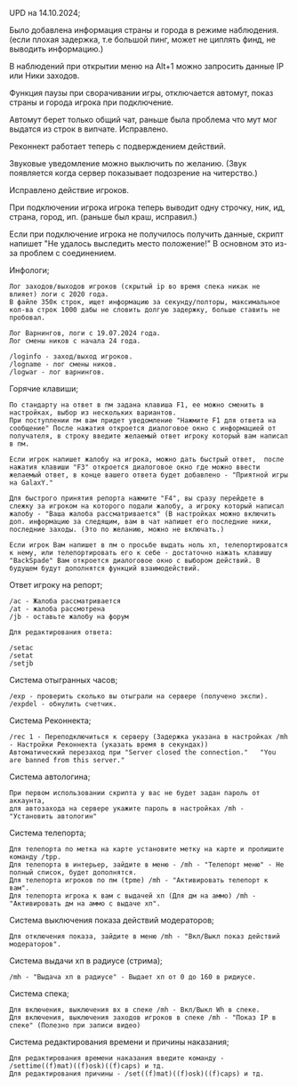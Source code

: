 
UPD на 14.10.2024;
 
Было добавлена информация страны и города в режиме наблюдения. (если плохая задержка, т.е большой пинг, может не циплять финд, не выводить информацию.)

В наблюдений при открытии меню на Alt+1 можно запросить данные IP или Ники заходов.

Функция паузы при сворачивании игры, отключается автомут, показ страны и города игрока при подключение.

Автомут берет только общий чат, раньше была проблема что мут мог выдатся из строк в випчате. Исправлено.

Реконнект работает теперь с подверждением действий.

Звуковые уведомление можно выключить по желанию. (Звук появляется когда сервер показывает подозрение на читерство.)

Исправлено действие игроков.

При подключении игрока игрока теперь выводит одну строчку, ник, ид, страна, город, ип. (раньше был краш, исправил.)

Если при подключение игрока не получилось получить данные, скрипт напишет "Не удалось выследить место положение!" В основном это из-за проблем с соединением.

Инфологи;

	Лог заходов/выходов игроков (скрытый ip во время спека никак не влияет) логи с 2020 года. 
	В файле 350к строк, ищет информацию за секунду/полторы, максимальное кол-ва строк 1000 дабы не словить долгую задержку, больше ставить не пробовал.
	
	Лог Варнингов, логи с 19.07.2024 года.
	Лог смены ников с начала 24 года.

	/loginfo - заход/выход игроков.
	/logname - лог смены ников.
	/logwar - лог варнингов.
	
Горячие клавиши;

	По стандарту на ответ в пм задана клавиша F1, ее можно сменить в настройках, выбор из нескольких вариантов.
	При поступлении пм вам придет уведомление "Нажмите F1 для ответа на сообщение" После нажатия откроется диалоговое окно с информацией от получателя, в строку введите желаемый ответ игроку который вам написал в пм.
	
	Если игрок напишет жалобу на игрока, можно дать быстрый ответ,  после нажатия клавиши "F3" откроется диалоговое окно где можно ввести желаемый ответ, в конце вашего ответа будет добавлено - "Приятной игры на GalaxY."
	
	Для быстрого принятия репорта нажмите "F4", вы сразу перейдете в слежку за игроком на которого подали жалобу, а игроку который написал жалобу - "Ваша жалоба рассматривается" (В настройках можно включить доп. информацию за следящим, вам в чат напишет его последние ники, последние заходы. (Это по желанию, можно не включать.)
	
	Если игрок Вам напишет в пм о просьбе выдать ноль хп, телепортироватся к нему, или телепортировать его к себе - достаточно нажать клавишу "BackSpade" Вам откроется диалоговое окно с выбором действий. В будущем будут дополнятся функций взаимодействий.

Ответ игроку на репорт;

	/ac - Жалоба рассматривается
	/at - жалоба рассмотрена 
	/jb - оставьте жалобу на форум
	
	Для редактирования ответа:
	
	/setac
	/setat
	/setjb
	
	
Система отыгранных часов;

	/exp - проверить сколько вы отыграли на сервере (получено экспи).
	/expdel - обнулить счетчик.
	
Система Реконнекта;

	/rec 1 - Переподключиться к серверу (Задержка указана в настройках /mh - Настройки Реконнекта (указать время в секундах))
	Автоматический перезаход при "Server closed the connection."   "You are banned from this server." 
	
Система автологина;

	При первом использовании скрипта у вас не будет задан пароль от аккаунта, 
	для автозахода на сервере укажите пароль в настройках /mh - "Установить автологин"
	
Система телепорта;

	Для телепорта по метка на карте установите метку на карте и пропишите команду /tpp.
	Для телепорта в интерьер, зайдите в меню - /mh - "Телепорт меню" - Не полный список, будет дополнятся.
	Для телепорта игроков по пм (tpme) /mh - "Активировать телепорт к вам".
	Для телепорта игрока к вам с выдачей хп (Для дм на аммо) /mh - "Активировать дм на аммо с выдаче хп".
	
Система выключения показа действий модераторов;

	Для отключения показа, зайдите в меню /mh - "Вкл/Выкл показ действий модераторов".
	
Система выдачи хп в радиусе (стрима);

	/mh - "Выдача хп в радиусе" - Выдает хп от 0 до 160 в ридиусе.
	
Система спека;

	Для включения, выключения вх в спеке /mh - Вкл/Выкл Wh в спеке.
	Для включения, выключения заходов игроков в спеке /mh - "Показ IP в спеке" (Полезно при записи видео)
	
Система редактирования времени и причины наказания;

	Для редактирования времени наказания введите команду - /settime((f)mat)((f)osk)((f)caps) и тд.
	Для редактирования причины - /set((f)mat)((f)osk)((f)caps) и тд.
